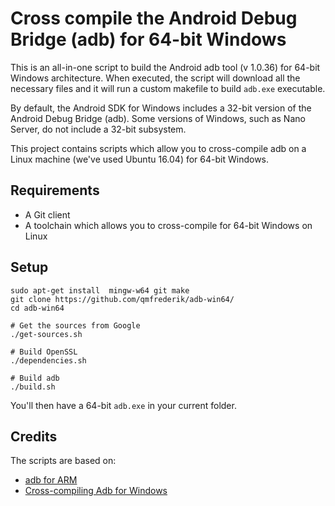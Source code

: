 # Cross compile the Android Debug Bridge (adb) for 64-bit Windows

This is an all-in-one script to build the Android adb tool (v 1.0.36) for 64-bit Windows architecture.
When executed, the script will download all the necessary files and it will run a custom makefile to build `adb.exe`
executable.

By default, the Android SDK for Windows includes a 32-bit version of the Android Debug Bridge (adb).
Some versions of Windows, such as Nano Server, do not include a 32-bit subsystem.

This project contains scripts which allow you to cross-compile adb on a Linux machine (we've used Ubuntu 16.04)
for 64-bit Windows.

## Requirements
* A Git client
* A toolchain which allows you to cross-compile for 64-bit Windows on Linux

## Setup

```
sudo apt-get install  mingw-w64 git make
git clone https://github.com/qmfrederik/adb-win64/
cd adb-win64

# Get the sources from Google
./get-sources.sh

# Build OpenSSL
./dependencies.sh

# Build adb
./build.sh
```

You'll then have a 64-bit `adb.exe` in your current folder.

## Credits

The scripts are based on:
* [adb for ARM](https://github.com/bonnyfone/adb-arm)
* [Cross-compiling Adb for Windows](https://aaporantalainen.wordpress.com/2015/12/05/cross-compiling-adb-for-windows/)
